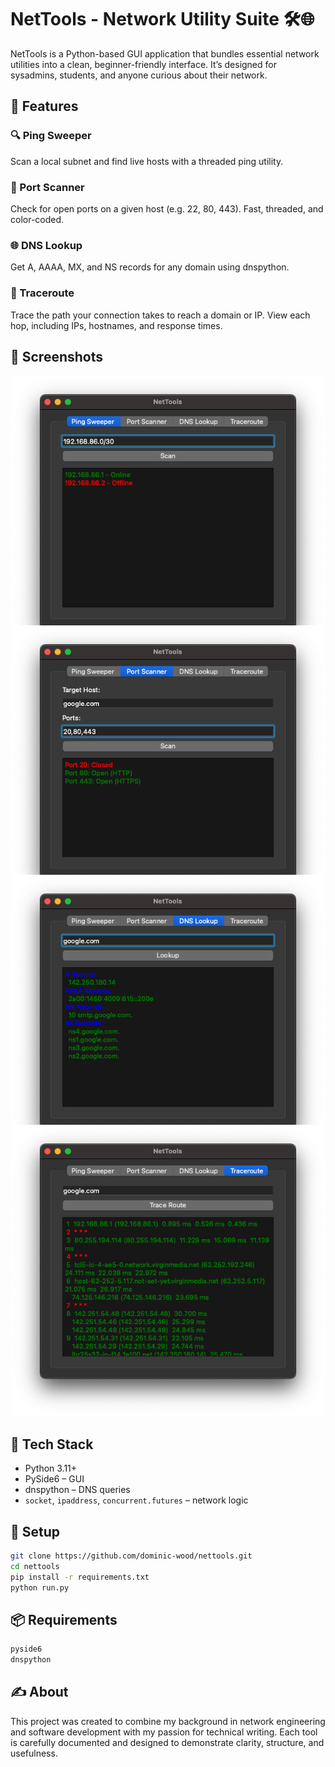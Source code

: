 # NetTools - Network Utility Suite 🛠️🌐

NetTools is a Python-based GUI application that bundles essential network utilities into a clean, beginner-friendly interface. It’s designed for sysadmins, students, and anyone curious about their network.

## 🚀 Features

### 🔍 Ping Sweeper
Scan a local subnet and find live hosts with a threaded ping utility.

### 🔐 Port Scanner
Check for open ports on a given host (e.g. 22, 80, 443). Fast, threaded, and color-coded.

### 🌐 DNS Lookup
Get A, AAAA, MX, and NS records for any domain using dnspython.

### 🧭 Traceroute
Trace the path your connection takes to reach a domain or IP. View each hop, including IPs, hostnames, and response times.

## 📸 Screenshots

<p align="center">
  <img src="assets/ping_sweeper.png" width="500" style="margin-bottom: -70px;">
  <img src="assets/port_scanner.png" width="500" style="margin-bottom: -70px;">
  <img src="assets/dns_lookup.png" width="500" style="margin-bottom: -70px;">
  <img src="assets/traceroute.png" width="500">
</p>

## 🧱 Tech Stack

- Python 3.11+
- PySide6 – GUI
- dnspython – DNS queries
- `socket`, `ipaddress`, `concurrent.futures` – network logic

## 🧰 Setup

```bash
git clone https://github.com/dominic-wood/nettools.git
cd nettools
pip install -r requirements.txt
python run.py
```

## 📦 Requirements
``` txt
pyside6
dnspython
```

## ✍️ About
This project was created to combine my background in network engineering and software development with my passion for technical writing. Each tool is carefully documented and designed to demonstrate clarity, structure, and usefulness.